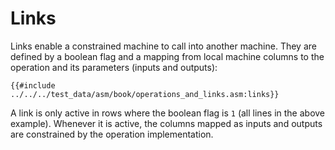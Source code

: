 # Links

Links enable a constrained machine to call into another machine.
They are defined by a boolean flag and a mapping from local machine columns to the operation and its parameters (inputs and outputs):
```
{{#include ../../../test_data/asm/book/operations_and_links.asm:links}}
```
A link is only active in rows where the boolean flag is `1` (all lines in the above example).
Whenever it is active, the columns mapped as inputs and outputs are constrained by the operation implementation.

